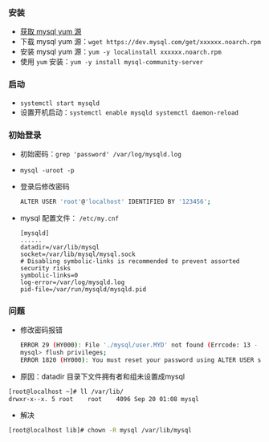 ### 安装

* [获取 mysql yum 源](https://dev.mysql.com/downloads/repo/yum/)
* 下载 mysql yum 源：`wget https://dev.mysql.com/get/xxxxxx.noarch.rpm`
* 安装 mysql yum 源：`yum -y localinstall xxxxxx.noarch.rpm`
* 使用 `yum` 安装：`yum -y install mysql-community-server`

### 启动

* `systemctl start mysqld`
* 设置开机启动：`systemctl enable mysqld systemctl daemon-reload`

### 初始登录

* 初始密码：`grep 'password' /var/log/mysqld.log`

* `mysql -uroot -p`

* 登录后修改密码

  ```bash
  ALTER USER 'root'@'localhost' IDENTIFIED BY '123456';
  ```

* mysql 配置文件： `/etc/my.cnf`

  ```shell
  [mysqld]
  ......
  datadir=/var/lib/mysql
  socket=/var/lib/mysql/mysql.sock
  # Disabling symbolic-links is recommended to prevent assorted security risks
  symbolic-links=0
  log-error=/var/log/mysqld.log
  pid-file=/var/run/mysqld/mysqld.pid
  ```

### 问题

* 修改密码报错

  ```bash
  ERROR 29 (HY000): File './mysql/user.MYD' not found (Errcode: 13 - Permission denied)
  mysql> flush privileges;
  ERROR 1820 (HY000): You must reset your password using ALTER USER statement before executing this statement.
  ```

* 原因：datadir 目录下文件拥有者和组未设置成mysql

```bash
[root@localhost ~]# ll /var/lib/
drwxr-x--x. 5 root    root    4096 Sep 20 01:08 mysql
```

* 解决
```bash
[root@localhost lib]# chown -R mysql /var/lib/mysql
```


